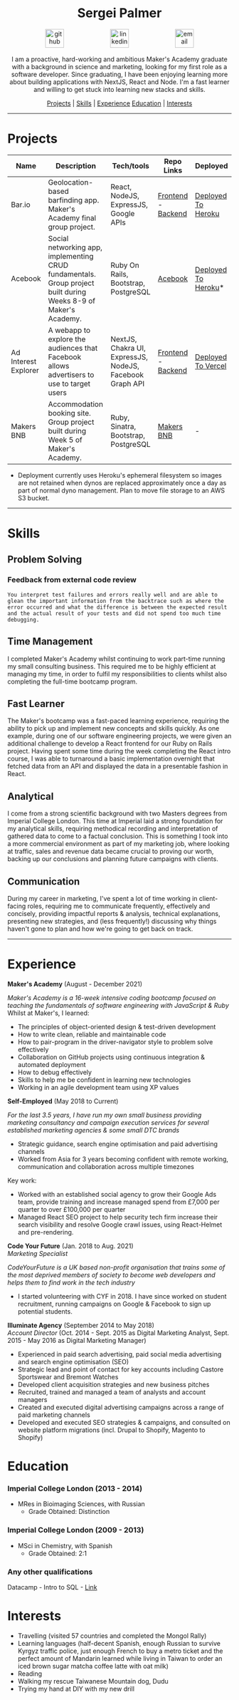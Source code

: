 <h1 align="center">Sergei Palmer</h1>
<p align="center">
<a href="https://github.com/s-palmer">
<img src="https://github.githubassets.com/images/modules/logos_page/GitHub-Mark.png" alt="github" hspace="50" height="42" width="42"></a>
<a href="https://www.linkedin.com/in/sergei-palmer/">
<img src="https://cdn-icons-png.flaticon.com/512/174/174857.png" alt="linkedin" hspace="50" height="42" width="42"></a>
<a href="mailto: sergeipalmer@protonmail.ch">
<img src="https://protonmail.com/images/protonmail-logo-square.png" alt="email" hspace="50" height="42" width="42"></a>
</p>

<p align="center">
I am a proactive, hard-working and ambitious Maker's Academy graduate with a background in science and marketing, looking for my first role as a software developer. Since graduating, I have been enjoying learning more about building applications with NextJS, React and Node. I'm a fast learner and willing to get stuck into learning new stacks and skills.

</p>

<div align="center">

[Projects](#projects) | [Skills](#skills) | [Experience](#experience) [Education](#education) | [Interests](#interests)

</div>

---

<!-- A sentence about who and what you are. Then a sentence about what you've achieved. And then a sentence about what excites you about tech. -->

# Projects

| Name                  | Description | Tech/tools        | Repo Links | Deployed |
| ----------------------| ------------| ----------------- | ----------------- | ----------------- | 
| Bar.io                | Geolocation-based barfinding app. Maker's Academy final group project. | React, NodeJS, ExpressJS, Google APIs | [Frontend](https://github.com/s-palmer/bar.io-frontend) - [Backend](https://github.com/s-palmer/bar.io-backend)  | [Deployed To Heroku](https://bar-io.herokuapp.com/) |
| Acebook               | Social networking app, implementing CRUD fundamentals. Group project built during Weeks 8-9 of Maker's Academy. | Ruby On Rails, Bootstrap, PostgreSQL | [Acebook](https://github.com/s-palmer/acebook) | [Deployed To Heroku](https://the-acebook.herokuapp.com/)* |
| Ad Interest Explorer  | A webapp to explore the audiences that Facebook allows advertisers to use to target users | NextJS, Chakra UI, ExpressJS, NodeJS, Facebook Graph API | [Frontend](https://github.com/s-palmer/facebook-interest-api) - [Backend](https://github.com/s-palmer/fb-interest-api-backend) | [Deployed To Vercel](https://fb-interest-api.vercel.app/) |
| Makers BNB            | Accommodation booking site. Group project built during Week 5 of Maker's Academy. | Ruby, Sinatra, Bootstrap, PostgreSQL | [Makers BNB](https://github.com/s-palmer/makers_bnb) | - |

* Deployment currently uses Heroku's ephemeral filesystem so images are not retained when dynos are replaced approximately once a day as part of normal dyno management. Plan to move file storage to an AWS S3 bucket.

---

# Skills

## Problem Solving

### Feedback from external code review
```
You interpret test failures and errors really well and are able to glean the important information from the backtrace such as where the error occurred and what the difference is between the expected result and the actual result of your tests and did not spend too much time debugging.
```

## Time Management

I completed Maker's Academy whilst continuing to work part-time running my small consulting business. This required me to be highly efficient at managing my time, in order to fulfil my responsibilities to clients whilst also completing the full-time bootcamp program.

## Fast Learner

The Maker's bootcamp was a fast-paced learning experience, requiring the ability to pick up and implement new concepts and skills quickly. As one example, during one of our software engineering projects, we were given an additional challenge to develop a React frontend for our Ruby on Rails project. Having spent some time during the week completing the React intro course, I was able to turnaround a basic implementation overnight that fetched data from an API and displayed the data in a presentable fashion in React.

## Analytical

I come from a strong scientific background with two Masters degrees from Imperial College London. This time at Imperial laid a strong foundation for my analytical skills, requiring methodical recording and interpretation of gathered data to come to a factual conclusion. This is something I took into a more commercial environment as part of my marketing job, where looking at traffic, sales and revenue data became crucial to proving our worth, backing up our conclusions and planning future campaigns with clients.

## Communication

During my career in marketing, I've spent a lot of time working in client-facing roles, requiring me to communicate frequently, effectively and concisely, providing impactful reports & analysis, technical explanations, presenting new strategies, and (less frequently!) discussing why things haven't gone to plan and how we're going to get back on track. 

<!-- During the Maker's Academy bootcamp, I volunteered to run the end of week cohort retro, moderating the discussion and ensuring everyone was involved and contributing.  -->

<!-- ## Skills

Consider skills relevent to software development. Then consider your best skills. Pick 2-4 skills and write a short descriptive paragraph for each one. You should demonstrate how capable you are at this skill with examples.
(Using a STAR example Paragraph) Consider the questions below.

-STAR
-What was the situation/task? (ST)

-How was the skill used?

-What did you do? (action)

-What was the result?

- 1. 


#### This Skill

- Experience
- Achievements
- Evidence (STAR)

#### Another Skill

Descriptive paragraph of how capable you are at this skill and, if relevant, how it has developed (again use STAR for this)

- I achieved A during my work at B (job, or otherwise)
- I contributed to the growth of X while doing Y (job, or otherwise)
- I built this, made this, broke this, fixed this, etc.
- A link to some on-line evidence (blogs, videos, articles, etc.) -->

---

# Experience

**Maker's Academy** (August - December 2021) 

_Maker's Academy is a 16-week intensive coding bootcamp focused on teaching the fundamentals of software engineering with JavaScript & Ruby_
Whilst at Maker's, I learned:
- The principles of object-oriented design & test-driven development
- How to write clean, reliable and maintainable code
- How to pair-program in the driver-navigator style to problem solve effectively
- Collaboration on GitHub projects using continuous integration & automated deployment
- How to debug effectively
- Skills to help me be confident in learning new technologies
- Working in an agile development team using XP values

**Self-Employed** (May 2018 to Current)

_For the last 3.5 years, I have run my own small business providing marketing consultancy and campaign execution services for several established marketing agencies & some small DTC brands_
* Strategic guidance, search engine optimisation and paid advertising channels
* Worked from Asia for 3 years becoming confident with remote working, communication and collaboration across multiple timezones

Key work:

- Worked with an established social agency to grow their Google Ads team, provide training and increase managed spend from £7,000 per quarter to over £100,000 per quarter
- Managed React SEO project to help security tech firm increase their search visibility and resolve Google crawl issues, using React-Helmet and pre-rendering.

**Code Your Future** (Jan. 2018 to Aug. 2021)         
_Marketing Specialist_

_CodeYourFuture is a UK based non-profit organisation that trains some of the most deprived members of society to become web developers and helps them to find work in the tech industry_
* I started volunteering with CYF in 2018. I have since worked on student recruitment, running campaigns on Google & Facebook to sign up potential students.

**Illuminate Agency** (September 2014 to May 2018)  
_Account Director_
  (Oct. 2014 - Sept. 2015 as Digital Marketing Analyst, Sept. 2015 - May 2016 as Digital Marketing Manager)

* Experienced in paid search advertising, paid social media advertising and search engine optimisation (SEO)
* Strategic lead and point of contact for key accounts including Castore Sportswear and Bremont Watches
* Developed client acquisition strategies and new business pitches
* Recruited, trained and managed a team of analysts and account managers
* Created and executed digital advertising campaigns across a range of paid marketing channels
* Developed and executed SEO strategies & campaigns, and consulted on website platform migrations (incl. Drupal to Shopify, Magento to Shopify)


# Education

### Imperial College London (2013 - 2014)

- MRes in Bioimaging Sciences, with Russian
  - Grade Obtained: Distinction

### Imperial College London (2009 - 2013)

- MSci in Chemistry, with Spanish
  - Grade Obtained: 2:1

### Any other qualifications

Datacamp - Intro to SQL - [Link](https://www.datacamp.com/statement-of-accomplishment/course/cb2db70823ad5e108978addbdf2f9396b2081912)
# Interests

- Travelling (visited 57 countries and completed the Mongol Rally)
- Learning languages (half-decent Spanish, enough Russian to survive Kyrgyz traffic police, just enough French to buy a metro ticket and the perfect amount of Mandarin learned while living in Taiwan to order an iced brown sugar matcha coffee latte with oat milk)
- Reading
- Walking my rescue Taiwanese Mountain dog, Dudu
- Trying my hand at DIY with my new drill